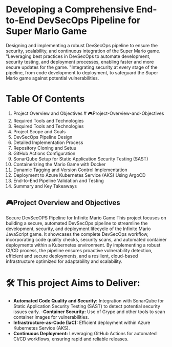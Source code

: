 # Developing a Comprehensive End-to-End DevSecOps Pipeline for Super Mario Game
Designing and implementing a robust DevSecOps pipeline to ensure the security, scalability, and continuous integration of the Super Mario game.
"Leveraging best practices in DevSecOps to automate development, security testing, and deployment processes, enabling faster and more secure updates for the game.
"Integrating security at every stage of the pipeline, from code development to deployment, to safeguard the Super Mario game against potential vulnerabilities.
# Table Of Contents
1. Project Overview and Objectives # 🎮Project-Overview-and-Objectives
2. Required Tools and Technologies
3. Required Tools and Technologies
4. Project Scope and Goals
5. DevSecOps Pipeline Design
6. Detailed Implementation Process
7. Repository Cloning and Setuu
8. GitHub Actions Configuration
9. SonarQube Setup for Static Application Security Testing (SAST)
10. Containerizing the Mario Game with Docker
11. Dynamic Tagging and Version Control Implementation
12. Deployment to Azure Kubernetes Service (AKS) Using ArgoCD
13. End-to-End Pipeline Validation and Testing
14. Summary and Key Takeaways 

## 🎮Project Overview and Objectives
Secure DevSecOPS Pipeline for Infinite Mario Game
This project focuses on building a secure, automated DevSecOps pipeline to streamline the development, security, and deployment lifecycle of the Infinite Mario JavaScript game. It showcases the complete DevSecOps workflow, incorporating code quality checks, security scans, and automated container deployments within a Kubernetes environment. By implementing a robust CI/CD process, the pipeline ensures proactive vulnerability detection, efficient and secure deployments, and a resilient, cloud-based infrastructure optimized for adaptability and scalability.
# 🛠️ This project Aims to Deliver:
- **Automated Code Quality and Security:** Integration with SonarQube for Static Application Security Testing (SAST) to detect potential security issues early.
-**Container Security:** Use of Grype and other tools to scan container images for vulnerabilities.
- **Infrastructure-as-Code (IaC):** Efficient deployment within Azure Kubernetes Service (AKS).
- **Continuous Deployment:** Leveraging GitHub Actions for automated CI/CD workflows, ensuring rapid and reliable releases.


